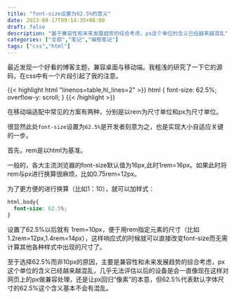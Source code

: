 ```yaml
---
title: "font-size设置为62.5%的意义"
date: 2023-09-17T09:14:35+08:00
draft: false
description: "基于兼容性和未来发展趋势的综合考虑，px这个单位的含义已经越来越混乱"
categories: ["全部","笔记","编程笔记"]
tags: ["css","html"]
---
```



最近发现一个好看的博客主题，兼容桌面与移动端。我粗浅的研究了一下它的源码，在css中有一个片段引起了我的注意。

{{< highlight html "linenos=table,hl_lines=2" >}}
html {
    font-size: 62.5%;
    overflow-y: scroll;
}
{{< /highlight >}}

在移动端适配中常见的方案有两种，分别是以rem为尺寸单位和px为尺寸单位。

很显然此处`font-size`设置为`62.5%`是开发者刻意为之，也是实现大小自适应关键的一步。

首先，rem是以html为基准。

一般的，各大主流浏览器的font-size默认值为16px,此时1rem=16px。如果此时将rem与px进行换算很麻烦，比如0.75rem=12px。

为了更方便的进行换算（比如1：10），就可以加样式：

```css
html,body{
  font-size: 62.5%;  
}
```
设置了62.5%以后就有 1rem=10px，便于用rem指定元素的尺寸（比如1.2rem=12px,1.4rem=14px），这样响应式的时候就可以直接改变font-size而无需计算其他各种样式中出现的尺寸了。

至于选择62.5%而非10px的原因，主要是兼容性和未来发展趋势的综合考虑，px这个单位的含义已经越来越混乱，几乎无法评估以后的设备是会一直像现在这样对网页上的px做兼容处理，还是让px回归“像素”的本意，但62.5%代表默认字体尺寸的62.5%这个含义基本不会有混乱。